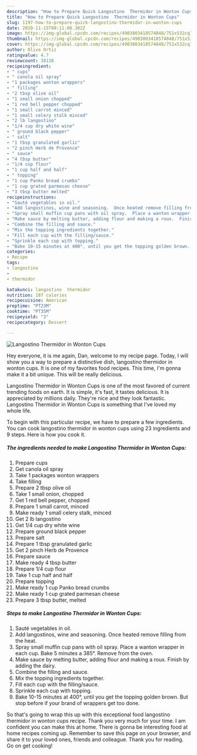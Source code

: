 ```yaml
---
description: "How to Prepare Quick Langostino  Thermidor in Wonton Cups"
title: "How to Prepare Quick Langostino  Thermidor in Wonton Cups"
slug: 1197-how-to-prepare-quick-langostino-thermidor-in-wonton-cups
date: 2020-11-15T00:11:08.302Z
image: https://img-global.cpcdn.com/recipes/4903803418574848/751x532cq70/langostino-thermidor-in-wonton-cups-recipe-main-photo.jpg
thumbnail: https://img-global.cpcdn.com/recipes/4903803418574848/751x532cq70/langostino-thermidor-in-wonton-cups-recipe-main-photo.jpg
cover: https://img-global.cpcdn.com/recipes/4903803418574848/751x532cq70/langostino-thermidor-in-wonton-cups-recipe-main-photo.jpg
author: Olive Ortiz
ratingvalue: 4.7
reviewcount: 38138
recipeingredient:
- " cups"
- " canola oil spray"
- "1 packages wonton wrappers"
- " filling"
- "2 tbsp olive oil"
- "1 small onion chopped"
- "1 red bell pepper chopped"
- "1 small carrot minced"
- "1 small celery stalk minced"
- "2 lb langostino"
- "1/4 cup dry white wine"
- " ground black pepper"
- " salt"
- "1 tbsp granulated garlic"
- "2 pinch Herb de Provence"
- " sauce"
- "4 tbsp butter"
- "1/4 cup flour"
- "1 cup half and half"
- " topping"
- "1 cup Panko bread crumbs"
- "1 cup grated parmesan cheese"
- "3 tbsp butter melted"
recipeinstructions:
- "Sauté vegetables in oil."
- "Add langostinos, wine and seasoning.  Once heated remove filling from the heat."
- "Spray small muffin cup pans with oil spray.  Place a wanton wrapper in each cup. Bake 5 minutes a 385°. Remove from the oven."
- "Make sauce by melting butter, adding flour and making a roux.  Finish by adding the dairy."
- "Combine the filling and sauce."
- "Mix the topping ingredients together."
- "Fill each cup with the filling/sauce."
- "Sprinkle each cup with topping."
- "Bake 10-15 minutes at 400°, until you get the topping golden brown.  But stop before if your brand of wrappers get too done."
categories:
- Recipe
tags:
- langostino
- 
- thermidor

katakunci: langostino  thermidor 
nutrition: 187 calories
recipecuisine: American
preptime: "PT23M"
cooktime: "PT35M"
recipeyield: "3"
recipecategory: Dessert

---
```



![Langostino  Thermidor in Wonton Cups](https://img-global.cpcdn.com/recipes/4903803418574848/751x532cq70/langostino-thermidor-in-wonton-cups-recipe-main-photo.jpg)

Hey everyone, it is me again, Dan, welcome to my recipe page. Today, I will show you a way to prepare a distinctive dish, langostino  thermidor in wonton cups. It is one of my favorites food recipes. This time, I'm gonna make it a bit unique. This will be really delicious.



Langostino  Thermidor in Wonton Cups is one of the most favored of current trending foods on earth. It is simple, it's fast, it tastes delicious. It is appreciated by millions daily. They're nice and they look fantastic. Langostino  Thermidor in Wonton Cups is something that I've loved my whole life.


To begin with this particular recipe, we have to prepare a few ingredients. You can cook langostino  thermidor in wonton cups using 23 ingredients and 9 steps. Here is how you cook it.

<!--inarticleads1-->

##### The ingredients needed to make Langostino  Thermidor in Wonton Cups:

1. Prepare  cups
1. Get  canola oil spray
1. Take 1 packages wonton wrappers
1. Take  filling
1. Prepare 2 tbsp olive oil
1. Take 1 small onion, chopped
1. Get 1 red bell pepper, chopped
1. Prepare 1 small carrot, minced
1. Make ready 1 small celery stalk, minced
1. Get 2 lb langostino
1. Get 1/4 cup dry white wine
1. Prepare  ground black pepper
1. Prepare  salt
1. Prepare 1 tbsp granulated garlic
1. Get 2 pinch Herb de Provence
1. Prepare  sauce
1. Make ready 4 tbsp butter
1. Prepare 1/4 cup flour
1. Take 1 cup half and half
1. Prepare  topping
1. Make ready 1 cup Panko bread crumbs
1. Make ready 1 cup grated parmesan cheese
1. Prepare 3 tbsp butter, melted




<!--inarticleads2-->

##### Steps to make Langostino  Thermidor in Wonton Cups:

1. Sauté vegetables in oil.
1. Add langostinos, wine and seasoning.  Once heated remove filling from the heat.
1. Spray small muffin cup pans with oil spray.  Place a wanton wrapper in each cup. Bake 5 minutes a 385°. Remove from the oven.
1. Make sauce by melting butter, adding flour and making a roux.  Finish by adding the dairy.
1. Combine the filling and sauce.
1. Mix the topping ingredients together.
1. Fill each cup with the filling/sauce.
1. Sprinkle each cup with topping.
1. Bake 10-15 minutes at 400°, until you get the topping golden brown.  But stop before if your brand of wrappers get too done.




So that's going to wrap this up with this exceptional food langostino  thermidor in wonton cups recipe. Thank you very much for your time. I am confident you can make this at home. There is gonna be interesting food at home recipes coming up. Remember to save this page on your browser, and share it to your loved ones, friends and colleague. Thank you for reading. Go on get cooking!
